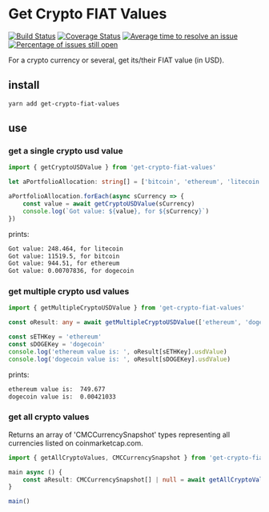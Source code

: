 # Get Crypto FIAT Values

[![Build Status](https://travis-ci.org/samthomson/get-crypto-fiat-values.svg?branch=master)](https://travis-ci.org/samthomson/get-crypto-fiat-values) [![Coverage Status](https://coveralls.io/repos/github/samthomson/get-crypto-fiat-values/badge.svg?branch=master)](https://coveralls.io/github/samthomson/get-crypto-fiat-values?branch=master) [![Average time to resolve an issue](http://isitmaintained.com/badge/resolution/samthomson/get-crypto-fiat-values.svg)](http://isitmaintained.com/project/samthomson/get-crypto-fiat-values "Average time to resolve an issue") [![Percentage of issues still open](http://isitmaintained.com/badge/open/samthomson/get-crypto-fiat-values.svg)](http://isitmaintained.com/project/samthomson/get-crypto-fiat-values "Percentage of issues still open")

For a crypto currency or several, get its/their FIAT value (in USD).

## install

`yarn add get-crypto-fiat-values`

## use

### get a single crypto usd value

```typescript
import { getCryptoUSDValue } from 'get-crypto-fiat-values'

let aPortfolioAllocation: string[] = ['bitcoin', 'ethereum', 'litecoin', 'dogecoin']

aPortfolioAllocation.forEach(async sCurrency => {
    const value = await getCryptoUSDValue(sCurrency)
    console.log(`Got value: ${value}, for ${sCurrency}`)
})
```

prints:

```bash
Got value: 248.464, for litecoin
Got value: 11519.5, for bitcoin
Got value: 944.51, for ethereum
Got value: 0.00707836, for dogecoin
```

### get multiple crypto usd values

```typescript
import { getMultipleCryptoUSDValue } from 'get-crypto-fiat-values'

const oResult: any = await getMultipleCryptoUSDValue(['ethereum', 'dogecoin', 'litecoin', 'ripple'])

const sETHKey = 'ethereum'
const sDOGEKey = 'dogecoin'
console.log('ethereum value is: ', oResult[sETHKey].usdValue)
console.log('dogecoin value is: ', oResult[sDOGEKey].usdValue)
```

prints:

```bash
ethereum value is:  749.677
dogecoin value is:  0.00421033
```

### get all crypto values

Returns an array of 'CMCCurrencySnapshot' types representing all currencies listed on coinmarketcap.com.

```typescript
import { getAllCryptoValues, CMCCurrencySnapshot } from 'get-crypto-fiat-values'

main async () {
    const aResult: CMCCurrencySnapshot[] | null = await getAllCryptoValues()
}

main()
```